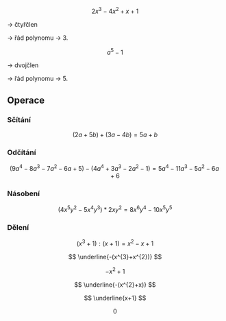 $$
2x^{3}-4x^{2}+x+1
$$

-> čtyřčlen

-> řád polynomu -> 3.


$$
a^{5}-1
$$

-> dvojčlen

-> řád polynomu -> 5.

## Operace
### Sčítání
$$
(2a+5b)+(3a-4b)=5a+b
$$
### Odčítání
$$
(9a^{4}-8a^{3}-7a^{2}-6a+5)-(4a^{4}+3a^{3}-2a^{2}-1)=5a^{4}-11a^{3}-5a^{2}-6a+6
$$
### Násobení
$$
(4x^{5}y^{2}-5x^{4}y^{3})*2xy^{2}=8x^{6}y^{4}-10x^{5}y^{5}
$$
### Dělení
$$
(x^{3}+1):(x+1)=x^{2}-x+1
$$

$$
\underline{-(x^{3}+x^{2})}
$$

$$
-x^{2}+1
$$

$$
\underline{-(x^{2}+x)}
$$

$$
\underline{x+1}
$$

$$
0
$$